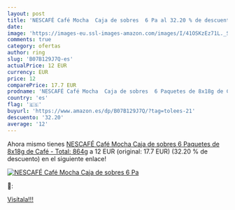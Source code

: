 ```yaml
---
layout: post
title: 'NESCAFÉ Café Mocha  Caja de sobres  6 Pa al 32.20 % de descuento'
date: 
image: 'https://images-eu.ssl-images-amazon.com/images/I/41OSKzEz71L._SL200_.jpg'
comments: true
category: ofertas
author: ring
slug: 'B07B129J7Q-es'
actualPrice: 12 EUR
currency: EUR
price: 12
comparePrice: 17.7 EUR
prodname: 'NESCAFÉ Café Mocha  Caja de sobres  6 Paquetes de 8x18g de Café - Total: 864g'
country: 'es'
flag: '🇪🇸'
buyurl: 'https://www.amazon.es/dp/B07B129J7Q/?tag=tolees-21'
descuento: '32.20'
average: '12'
---
```


Ahora mismo tienes [NESCAFÉ Café Mocha  Caja de sobres  6 Paquetes de 8x18g de Café - Total: 864g](https://www.amazon.es/dp/B07B129J7Q/?tag=tolees-21) a 12 EUR (original: 17.7 EUR) (32.20 %  de descuento) en el siguiente enlace!

[![NESCAFÉ Café Mocha  Caja de sobres  6 Pa](https://images-eu.ssl-images-amazon.com/images/I/41OSKzEz71L._SL200_.jpg)](https://www.amazon.es/dp/B07B129J7Q/?tag=tolees-21)

🔎:


[Visítala!!!](https://www.amazon.es/dp/B07B129J7Q/?tag=tolees-21)
